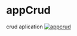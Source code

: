 # appCrud
crud aplication
[![appcrud](https://i.postimg.cc/1z4cbRYL/Loan.png)](https://postimg.cc/Mc2QQwwD)
